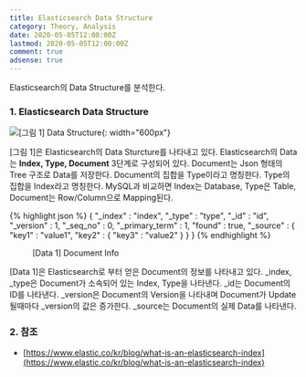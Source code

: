 ```yaml
---
title: Elasticsearch Data Structure
category: Theory, Analysis
date: 2020-05-05T12:00:00Z
lastmod: 2020-05-05T12:00:00Z
comment: true
adsense: true
---
```


Elasticsearch의 Data Structure를 분석한다.

### 1. Elasticsearch Data Structure

![[그림 1] Data Structure]({{site.baseurl}}/images/theory_analysis/Elasticsearch_Data_Structure/Elasticsearch_Data_Structure.PNG){: width="600px"}

[그림 1]은 Elasticsearch의 Data Sturcture를 나타내고 있다. Elasticsearch의 Data는 **Index, Type, Document** 3단계로 구성되어 있다. Document는 Json 형태의 Tree 구조로 Data를 저장한다. Document의 집합을 Type이라고 명칭한다. Type의 집합을 Index라고 명칭한다. MySQL과 비교하면 Index는 Database, Type은 Table, Document는 Row/Column으로 Mapping된다.

{% highlight json %}
{
  "_index" : "index",
  "_type" : "type",
  "_id" : "id",
  "_version" : 1,
  "_seq_no" : 0,
  "_primary_term" : 1,
  "found" : true,
  "_source" : {
    "key1" : "value1",
    "key2" : {
      "key3" : "value2"
    }
  }
}
{% endhighlight %}
<figure>
<figcaption class="caption">[Data 1] Document Info</figcaption>
</figure>

[Data 1]은 Elasticsearch로 부터 얻은 Document의 정보를 나타내고 있다. _index, _type은 Document가 소속되어 있는 Index, Type을 나타낸다. _id는 Document의 ID를 나타낸다. _version은 Document의 Version을 나타내며 Document가 Update 될때마다 _version의 값은 증가한다. _source는 Document의 실제 Data를 나타낸다.

### 2. 참조

* [https://www.elastic.co/kr/blog/what-is-an-elasticsearch-index](https://www.elastic.co/kr/blog/what-is-an-elasticsearch-index)